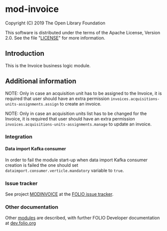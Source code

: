 # mod-invoice

Copyright (C) 2019 The Open Library Foundation

This software is distributed under the terms of the Apache License,
Version 2.0. See the file "[LICENSE](LICENSE)" for more information.

## Introduction

This is the Invoice business logic module.

## Additional information

NOTE: Only in case an acquisition unit has to be assigned to the Invoice, it is required that user should have an
extra permission `invoices.acquisitions-units-assignments.assign` to create an invoice.

NOTE: Only in case an acquisition units list has to be changed for the Invoice, it is required that user should have an
extra permission `invoices.acquisitions-units-assignments.manage` to update an invoice.

### Integration

#### Data import Kafka consumer

In order to fail the module start-up when data import Kafka consumer creation is failed the one should set 
`dataimport.consumer.verticle.mandatory` variable to `true`.

### Issue tracker

See project [MODINVOICE](https://issues.folio.org/browse/MODINVOICE)
at the [FOLIO issue tracker](https://dev.folio.org/guidelines/issue-tracker).

### Other documentation

Other [modules](https://dev.folio.org/source-code/#server-side) are described,
with further FOLIO Developer documentation at
[dev.folio.org](https://dev.folio.org/)
